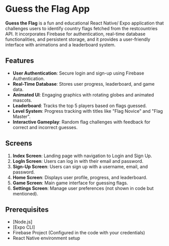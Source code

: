 # Guess the Flag App

**Guess the Flag** 
is a fun and educational React Native/ Expo application that challenges users to identify country flags fetched from the restcountries API. 
It incorporates Firebase for authentication, real-time database functionalities, and persistent storage, and it provides a user-friendly 
interface with animations and a leaderboard system.

## Features

- **User Authentication**: Secure login and sign-up using Firebase Authentication.
- **Real-Time Database**: Stores user progress, leaderboard, and game data.
- **Animated UI**: Engaging graphics with rotating globes and animated mascots.
- **Leaderboard**: Tracks the top 5 players based on flags guessed.
- **Level System**: Progress tracking with titles like "Flag Novice" and "Flag Master".
- **Interactive Gameplay**: Random flag challenges with feedback for correct and incorrect guesses.


## Screens

1. **Index Screen**: Landing page with navigation to Login and Sign Up.
2. **LogIn Screen**: Users can log in with their email and password.
3. **Sign-Up Screen**: Users can sign up with a username, email, and password.
4. **Home Screen**: Displays user profile, progress, and leaderboard.
5. **Game Screen**: Main game interface for guessing flags.
6. **Settings Screen**: Manage user preferences (not shown in code but mentioned).

## Prerequisites

- [Node.js]
- [Expo CLI]
- Firebase Project (Configured in the code with your credentials)
- React Native environment setup 



